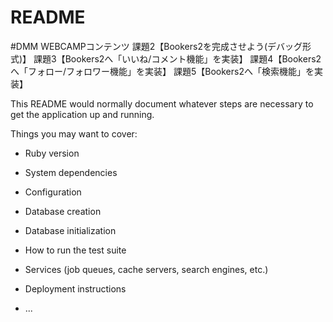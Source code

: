 # README

#DMM WEBCAMPコンテンツ
課題2【Bookers2を完成させよう(デバッグ形式)】
課題3【Bookers2へ「いいね/コメント機能」を実装】
課題4【Bookers2へ「フォロー/フォロワー機能」を実装】
課題5【Bookers2へ「検索機能」を実装】

This README would normally document whatever steps are necessary to get the
application up and running.

Things you may want to cover:

* Ruby version

* System dependencies

* Configuration

* Database creation

* Database initialization

* How to run the test suite

* Services (job queues, cache servers, search engines, etc.)

* Deployment instructions

* ...
